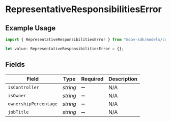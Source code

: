 # RepresentativeResponsibilitiesError

## Example Usage

```typescript
import { RepresentativeResponsibilitiesError } from "moov-sdk/models/components";

let value: RepresentativeResponsibilitiesError = {};
```

## Fields

| Field                 | Type                  | Required              | Description           |
| --------------------- | --------------------- | --------------------- | --------------------- |
| `isController`        | *string*              | :heavy_minus_sign:    | N/A                   |
| `isOwner`             | *string*              | :heavy_minus_sign:    | N/A                   |
| `ownershipPercentage` | *string*              | :heavy_minus_sign:    | N/A                   |
| `jobTitle`            | *string*              | :heavy_minus_sign:    | N/A                   |